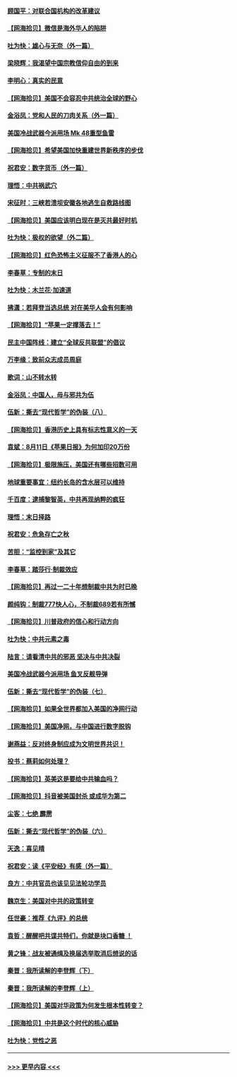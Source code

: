 #### [顾国平：对联合国机构的改革建议](../pages/nsc993/n12339928.md?t=08190551) 
#### [【网海拾贝】微信是海外华人的陷阱](../pages/nsc993/n12338868.md?t=08190551) 
#### [吐为快：雄心与无奈（外一篇）](../pages/nsc993/n12338132.md?t=08190551) 
#### [梁晓辉：我渴望中国宗教信仰自由的到来](../pages/nsc993/n12336657.md?t=08190551) 
#### [李明心：真实的民意](../pages/nsc993/n12336089.md?t=08190551) 
#### [【网海拾贝】美国不会容忍中共统治全球的野心](../pages/nsc993/n12336063.md?t=08190551) 
#### [金浴凤：党和人民的刀肉关系（外一篇）](../pages/nsc993/n12335834.md?t=08190551) 
#### [美国冷战武器今派用场 Mk 48重型鱼雷](../pages/nsc993/n12335354.md?t=08190551) 
#### [【网海拾贝】希望美国加快重建世界新秩序的步伐](../pages/nsc993/n12334224.md?t=08190551) 
#### [祝君安：数字货币（外一篇）](../pages/nsc993/n12334186.md?t=08190551) 
#### [理悟：中共祸武穴](../pages/nsc993/n12333962.md?t=08190551) 
#### [宋征时：三峡若溃坝安徽各地逃生自救路线图](../pages/nsc993/n12332450.md?t=08190551) 
#### [【网海拾贝】美国应该明白现在是灭共最好时机](../pages/nsc993/n12332313.md?t=08190551) 
#### [吐为快：极权的欲望（外二篇）](../pages/nsc993/n12332089.md?t=08190551) 
#### [【网海拾贝】红色恐怖主义征服不了香港人的心](../pages/nsc993/n12329296.md?t=08190551) 
#### [李春草：专制的末日](../pages/nsc993/n12329079.md?t=08190551) 
#### [吐为快：木兰花‧加速道](../pages/nsc993/n12327366.md?t=08190551) 
#### [拂潇：若拜登当选总统 对在美华人会有何影响](../pages/nsc993/n12295996.md?t=08190551) 
#### [【网海拾贝】“苹果一定撑落去！”](../pages/nsc993/n12326784.md?t=08190551) 
#### [民主中国阵线：建立“全球反共联盟”的倡议](../pages/nsc993/n12324177.md?t=08190551) 
#### [万李缘：致前众志成员周庭](../pages/nsc993/n12324635.md?t=08190551) 
#### [歌词：山不转水转](../pages/nsc993/n12324599.md?t=08190551) 
#### [金浴凤：中国人，毋与邪共为伍](../pages/nsc993/n12324257.md?t=08190551) 
#### [伍新：撕去“现代哲学”的伪装（八）](../pages/nsc993/n12324188.md?t=08190551) 
#### [【网海拾贝】香港历史上具有标志性意义的一天](../pages/nsc993/n12324021.md?t=08190551) 
#### [袁斌：8月11日《苹果日报》为何加印20万份](../pages/nsc993/n12323955.md?t=08190551) 
#### [【网海拾贝】极限施压，美国还有哪些招数可用](../pages/nsc993/n12322512.md?t=08190551) 
#### [地球重要事宜：纽约长岛的含水层可以维持](../pages/nsc993/n12321844.md?t=08190551) 
#### [千百度：逮捕黎智英，中共再现纳粹的疯狂](../pages/nsc993/n12321777.md?t=08190551) 
#### [理悟：末日择路](../pages/nsc993/n12320812.md?t=08190551) 
#### [祝君安：危急存亡之秋](../pages/nsc993/n12320795.md?t=08190551) 
#### [苦胆：“监控到家”及其它](../pages/nsc993/n12320751.md?t=08190551) 
#### [李春草：踏莎行·制裁效应](../pages/nsc993/n12318290.md?t=08190551) 
#### [【网海拾贝】再过一二十年想制裁中共为时已晚](../pages/nsc993/n12318195.md?t=08190551) 
#### [颜纯钩：制裁777快人心，不制裁689若有所憾](../pages/nsc993/n12316912.md?t=08190551) 
#### [【网海拾贝】川普政府的信心和行动方向](../pages/nsc993/n12316673.md?t=08190551) 
#### [吐为快：中共元素之毒](../pages/nsc993/n12316547.md?t=08190551) 
#### [陆言：请看清中共的邪恶 坚决与中共决裂](../pages/nsc993/n12315784.md?t=08190551) 
#### [美国冷战武器今派用场 鱼叉反舰导弹](../pages/nsc993/n12316258.md?t=08190551) 
#### [伍新：撕去“现代哲学”的伪装（七）](../pages/nsc993/n12315846.md?t=08190551) 
#### [【网海拾贝】如果全世界都加入美国的净网行动](../pages/nsc993/n12315588.md?t=08190551) 
#### [【网海拾贝】美国净网，与中国进行数字脱钩](../pages/nsc993/n12312813.md?t=08190551) 
#### [谢燕益：反对终身制应成为文明世界共识！](../pages/nsc993/n12310465.md?t=08190551) 
#### [投书：蔡莉如何处理？](../pages/nsc993/n12310224.md?t=08190551) 
#### [【网海拾贝】英美这是要给中共输血吗？](../pages/nsc993/n12307646.md?t=08190551) 
#### [【网海拾贝】抖音被美国封杀 或成华为第二](../pages/nsc993/n12305277.md?t=08190551) 
#### [尘客：七绝 霹雳](../pages/nsc993/n12304053.md?t=08190551) 
#### [伍新：撕去“现代哲学”的伪装（六）](../pages/nsc993/n12303243.md?t=08190551) 
#### [天逸：喜见晴](../pages/nsc993/n12303226.md?t=08190551) 
#### [祝君安：读《平安经》有感（外一篇）](../pages/nsc993/n12303170.md?t=08190551) 
#### [良方：中共官员也该见见法轮功学员](../pages/nsc993/n12302985.md?t=08190551) 
#### [魏京生：美国对中共的政策转变](../pages/nsc993/n12302929.md?t=08190551) 
#### [任世豪：推荐《九评》的总统](../pages/nsc993/n12302838.md?t=08190551) 
#### [袁哲：醒醒吧共谍共特们，你就是块口香糖 ！](../pages/nsc993/n12302678.md?t=08190551) 
#### [黄之锋：战友被通缉及换届选举取消后想说的话](../pages/nsc993/n12302681.md?t=08190551) 
#### [秦晋：我所读解的李登辉（下）](../pages/nsc993/n12302171.md?t=08190551) 
#### [秦晋：我所读解的李登辉（上）](../pages/nsc993/n12301979.md?t=08190551) 
#### [【网海拾贝】美国对华政策为何发生根本性转变？](../pages/nsc993/n12302091.md?t=08190551) 
#### [【网海拾贝】中共是这个时代的核心威胁](../pages/nsc993/n12300541.md?t=08190551) 
#### [吐为快：党性之恶](../pages/nsc993/n12300263.md?t=08190551) 

----
#### [ >>> 更早内容 <<< ](../indexes/nsc993-earlier.md)
